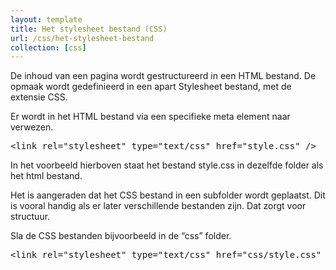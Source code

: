 ```yaml
---
layout: template
title: Het stylesheet bestand (CSS)
url: /css/het-stylesheet-bestand
collection: [css]
---
```

De inhoud van een pagina wordt gestructureerd in een HTML bestand. De opmaak wordt gedefinieerd in een apart Stylesheet bestand, met de extensie CSS.

Er wordt in het HTML bestand via een specifieke meta element naar verwezen.

<pre data-enlighter-language="html">
&lt;link rel="stylesheet" type="text/css" href="style.css" /&gt;
</pre>
In het voorbeeld hierboven staat het bestand style.css in dezelfde folder als het html bestand.

Het is aangeraden dat het CSS bestand in een subfolder wordt geplaatst. Dit is vooral handig als er later verschillende bestanden zijn. Dat zorgt voor structuur. 

Sla de CSS bestanden bijvoorbeeld in de “css” folder.

<pre data-enlighter-language="html">
&lt;link rel="stylesheet" type="text/css" href="css/style.css" /&gt;
</pre>